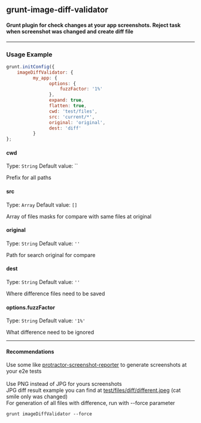 ## grunt-image-diff-validator

#### Grunt plugin for check changes at your app screenshots. Reject task when screenshot was changed and create diff file

___
### Usage Example

```js
grunt.initConfig({
    imageDiffValidator: {
          my_app: {
                options: {
                    fuzzFactor: '1%'
                },
                expand: true,
                flatten: true,
                cwd: 'test/files',
                src: 'current/*',
                original: 'original',
                dest: 'diff'
          }
};
```

#### cwd
Type: `String`
Default value: ``

Prefix for all paths

#### src
Type: `Array`
Default value: `[]`

Array of files masks for compare with same files at original


#### original
Type: `String`
Default value: `''`

Path for search original for compare


#### dest
Type: `String`
Default value: `''`

Where difference files need to be saved


#### options.fuzzFactor
Type: `String`
Default value: `'1%'`

What difference need to be ignored


___
#### Recommendations
Use some like <a href="https://github.com/swissmanu/protractor-screenshot-reporter">protractor-screenshot-reporter</a> to generate screenshots at your e2e tests<br />
<br />
Use PNG instead of JPG for yours screenshots<br />
JPG diff result example you can find at <a href="https://github.com/el-fuego/grunt-image-diff-validator/test/files/diff/different.jpeg">test/files/diff/different.jpeg</a> (cat smile only was changed)
<br />
For generation of all files with difference, run with --force parameter

```
grunt imageDiffValidator --force
```
